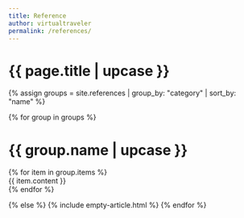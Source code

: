 ```yaml
---
title: Reference
author: virtualtraveler
permalink: /references/
---
```


<h1 class="primary">{{ page.title | upcase }}</h1>

{% assign groups = site.references | group_by: "category" | sort_by: "name" %}

{% for group in groups %}
<h1 class="secondary">{{ group.name | upcase }}</h1>
{% for item in group.items %}
<article id="{{ item.title | slugify }}">
    {{ item.content }}
</article>
{% endfor %}

{% else %}
    {% include empty-article.html %}
{% endfor %}